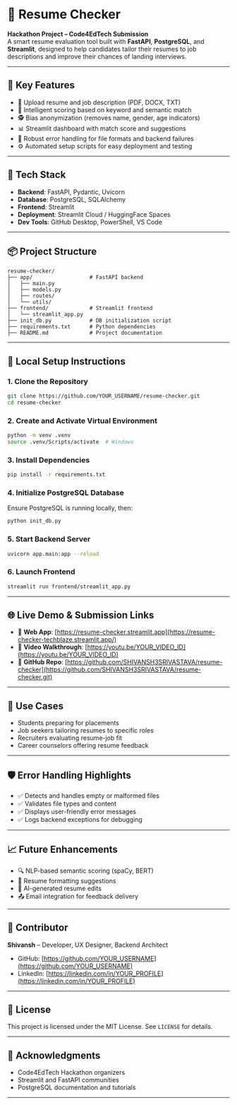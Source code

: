# 🧠 Resume Checker

**Hackathon Project – Code4EdTech Submission**  
A smart resume evaluation tool built with **FastAPI**, **PostgreSQL**, and **Streamlit**, designed to help candidates tailor their resumes to job descriptions and improve their chances of landing interviews.

---

## 🚀 Key Features

- 📄 Upload resume and job description (PDF, DOCX, TXT)
- 🧠 Intelligent scoring based on keyword and semantic match
- 🕵️ Bias anonymization (removes name, gender, age indicators)
- 📊 Streamlit dashboard with match score and suggestions
- 🔐 Robust error handling for file formats and backend failures
- ⚙️ Automated setup scripts for easy deployment and testing

---

## 🧱 Tech Stack

- **Backend**: FastAPI, Pydantic, Uvicorn  
- **Database**: PostgreSQL, SQLAlchemy  
- **Frontend**: Streamlit  
- **Deployment**: Streamlit Cloud / HuggingFace Spaces  
- **Dev Tools**: GitHub Desktop, PowerShell, VS Code

---

## 📦 Project Structure

```
resume-checker/
├── app/                  # FastAPI backend
│   ├── main.py
│   ├── models.py
│   ├── routes/
│   └── utils/
├── frontend/             # Streamlit frontend
│   └── streamlit_app.py
├── init_db.py            # DB initialization script
├── requirements.txt      # Python dependencies
├── README.md             # Project documentation
```

---

## 🧪 Local Setup Instructions

### 1. Clone the Repository

```bash
git clone https://github.com/YOUR_USERNAME/resume-checker.git
cd resume-checker
```

### 2. Create and Activate Virtual Environment

```bash
python -m venv .venv
source .venv/Scripts/activate  # Windows
```

### 3. Install Dependencies

```bash
pip install -r requirements.txt
```

### 4. Initialize PostgreSQL Database

Ensure PostgreSQL is running locally, then:

```bash
python init_db.py
```

### 5. Start Backend Server

```bash
uvicorn app.main:app --reload
```

### 6. Launch Frontend

```bash
streamlit run frontend/streamlit_app.py
```

---

## 🌐 Live Demo & Submission Links

- 🔗 **Web App**: [https://resume-checker.streamlit.app](https://resume-checker-techblaze.streamlit.app/)  
- 🎥 **Video Walkthrough**: [https://youtu.be/YOUR_VIDEO_ID](https://youtu.be/YOUR_VIDEO_ID)  
- 📁 **GitHub Repo**: [https://github.com/SHIVANSH3SRIVASTAVA/resume-checker](https://github.com/SHIVANSH3SRIVASTAVA/resume-checker.git)

---

## 🎯 Use Cases

- Students preparing for placements  
- Job seekers tailoring resumes to specific roles  
- Recruiters evaluating resume-job fit  
- Career counselors offering resume feedback

---

## 🛡️ Error Handling Highlights

- ✅ Detects and handles empty or malformed files  
- ✅ Validates file types and content  
- ✅ Displays user-friendly error messages  
- ✅ Logs backend exceptions for debugging

---

## 📈 Future Enhancements

- 🔍 NLP-based semantic scoring (spaCy, BERT)  
- 🧾 Resume formatting suggestions  
- 🧠 AI-generated resume edits  
- 📤 Email integration for feedback delivery

---

## 🤝 Contributor

**Shivansh** – Developer, UX Designer, Backend Architect  
- GitHub: [https://github.com/YOUR_USERNAME](https://github.com/YOUR_USERNAME)  
- LinkedIn: [https://linkedin.com/in/YOUR_PROFILE](https://linkedin.com/in/YOUR_PROFILE)

---

## 📜 License

This project is licensed under the MIT License. See `LICENSE` for details.

---

## 🙌 Acknowledgments

- Code4EdTech Hackathon organizers  
- Streamlit and FastAPI communities  
- PostgreSQL documentation and tutorials

---
